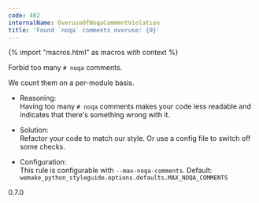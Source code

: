 ```yaml
---
code: 402
internalName: OveruseOfNoqaCommentViolation
title: 'Found `noqa` comments overuse: {0}'
---
```


{% import "macros.html" as macros with context %}

Forbid too many `# noqa` comments.

We count them on a per-module basis.

  - Reasoning:  
    Having too many `# noqa` comments makes your code less readable and
    indicates that there's something wrong with it.

  - Solution:  
    Refactor your code to match our style. Or use a config file to
    switch off some checks.

  - Configuration:  
    This rule is configurable with `--max-noqa-comments`. Default:
    `wemake_python_styleguide.options.defaults.MAX_NOQA_COMMENTS`

<div class="versionadded">

0.7.0

</div>